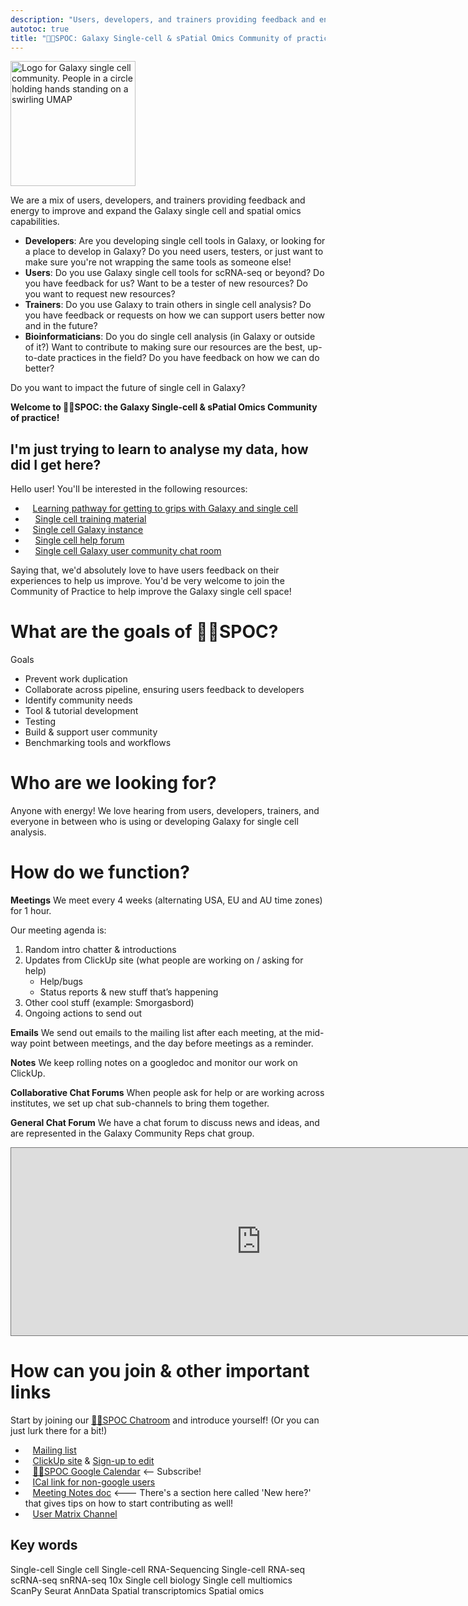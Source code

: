 ```yaml
---
description: "Users, developers, and trainers providing feedback and energy to improve and expand the Galaxy single cell and spatial omics capabilities."
autotoc: true
title: "🖖🏾SPOC: Galaxy Single-cell & sPatial Omics Community of practice"
---
```


<slot name="/community/sig/common_linkbox" />

<img class="img-fluid float-right" src="/community/sig/singlecell/SC-CoP.png" style="width:200px;" alt="Logo for Galaxy single cell community. People in a circle holding hands standing on a swirling UMAP"/>

We are a mix of users, developers, and trainers providing feedback and energy to improve and expand the Galaxy single cell and spatial omics capabilities.
 - **Developers**: Are you developing single cell tools in Galaxy, or looking for a place to develop in Galaxy? Do you need users, testers, or just want to make sure you're not wrapping the same tools as someone else!
 - **Users**: Do you use Galaxy single cell tools for scRNA-seq or beyond? Do you have feedback for us? Want to be a tester of new resources? Do you want to request new resources?
 - **Trainers**: Do you use Galaxy to train others in single cell analysis? Do you have feedback or requests on how we can support users better now and in the future?
 - **Bioinformaticians**: Do you do single cell analysis (in Galaxy or outside of it?) Want to contribute to making sure our resources are the best, up-to-date practices in the field? Do you have feedback on how we can do better?

Do you want to impact the future of single cell in Galaxy?

**Welcome to 🖖🏾SPOC: the Galaxy Single-cell & sPatial Omics Community of practice!**

## I'm just trying to learn to analyse my data, how did I get here?
Hello user! You'll be interested in the following resources:

 - <i class="fa fa-road" aria-hidden="true"></i>&nbsp;&nbsp;  [Learning pathway for getting to grips with Galaxy and single cell](https://training.galaxyproject.org/training-material/learning-pathways/intro_single_cell.html)
 - <i class="fa fa-book" aria-hidden="true"></i>&nbsp; &nbsp; [Single cell training material](https://training.galaxyproject.org/training-material/topics/single-cell/)
 - <i class="fa fa-tv" aria-hidden="true"></i>&nbsp;&nbsp;   [Single cell Galaxy instance](https://singlecell.usegalaxy.eu)
 - <i class="fa fa-question-circle-o" aria-hidden="true"></i>&nbsp; &nbsp;  [Single cell help forum](https://help.galaxyproject.org/tag/scrna)
 - <i class="fa fa-comments-o" aria-hidden="true"></i>&nbsp; &nbsp; [Single cell Galaxy user community chat room](https://matrix.to/#/#Galaxy-Training-Network_galaxy-single-cell:gitter.im)

Saying that, we'd absolutely love to have users feedback on their experiences to help us improve. You'd be very welcome to join the Community of Practice to help improve the Galaxy single cell space!

# What are the goals of 🖖🏾SPOC?

<i class="fa fa-bullseye" aria-hidden="true"></i> Goals
- Prevent work duplication
- Collaborate across pipeline, ensuring users feedback to developers
- Identify community needs
- Tool & tutorial development
- Testing
- Build & support user community
- Benchmarking tools and workflows

# Who are we looking for?

Anyone with energy! We love hearing from users, developers, trainers, and everyone in between who is using or developing Galaxy for single cell analysis.

# How do we function?

**Meetings** We meet every 4 weeks (alternating USA, EU and AU time zones) for 1 hour.

Our meeting agenda is:
1. Random intro chatter & introductions
2. Updates from ClickUp site (what people are working on / asking for help)
    - <i class="fa fa-optin-monster" aria-hidden="true"></i> Help/bugs
    - Status reports & new stuff that’s happening
3. Other cool stuff (example: Smorgasbord)
4. Ongoing actions to send out

**Emails** We send out emails to the mailing list after each meeting, at the mid-way point between meetings, and the day before meetings as a reminder.

**Notes** We keep rolling notes on a googledoc and monitor our work on ClickUp.

**Collaborative Chat Forums** When people ask for help or are working across institutes, we set up chat sub-channels to bring them together.

**General Chat Forum** We have a chat forum to discuss news and ideas, and are represented in the Galaxy Community Reps chat group.

<iframe src="https://calendar.google.com/calendar/embed?height=600&wkst=1&bgcolor=%239E69AF&ctz=Europe%2FBerlin&title=Galaxy%20Single%20Cell%20Community%20of%20Practice&showNav=1&showPrint=0&showTabs=1&showCalendars=0&mode=AGENDA&src=Z2FsYXh5LnNjLmNvcEBnbWFpbC5jb20&color=%23039BE5" style="border:solid 1px #777" width="800" height="300" frameborder="0" scrolling="no"></iframe>

# How can you join & other important links

Start by joining our <i class="fa fa-coffee" aria-hidden="true"></i> [🖖🏾SPOC Chatroom](https://matrix.to/#/#spoc3:matrix.org) and introduce yourself! (Or you can just lurk there for a bit!)

 - <i class="fa fa-envelope" aria-hidden="true"></i>&nbsp;&nbsp;   [Mailing list](https://lists.galaxyproject.org/lists/single-cell-cop.lists.galaxyproject.org/)
 - <i class="fa fa-trello" aria-hidden="true"></i>&nbsp;&nbsp; [ClickUp site](https://sharing.clickup.com/9015477668/b/h/5-90152810734-2/557452707486fef) & [Sign-up to edit](https://forms.gle/TgCyHMiBcwFBskef6)
 - <i class="fa fa-calendar" aria-hidden="true"></i>&nbsp;&nbsp; [🖖🏾SPOC Google Calendar](https://calendar.google.com/calendar/embed?src=galaxy.sc.cop%40gmail.com&ctz=Europe%2FLondon) <-- Subscribe!
 - <i class="fa fa-calendar" aria-hidden="true"></i>&nbsp;&nbsp; [ICal link for non-google users](https://calendar.google.com/calendar/ical/galaxy.sc.cop%40gmail.com/public/basic.ics)
 - <i class="fa fa-list-alt" aria-hidden="true"></i>&nbsp;&nbsp; [Meeting Notes doc](https://docs.google.com/document/d/19W--oeFoEgfZbw9MWvky_A__554th-VG3ryOqtfmHSA/edit?usp=sharing) <--- There's a section here called 'New here?' that gives tips on how to start contributing as well!
 - <i class="fa fa-comments-o" aria-hidden="true"></i>&nbsp;&nbsp; [User Matrix Channel](https://matrix.to/#/#Galaxy-Training-Network_galaxy-single-cell:gitter.im)

## Key words

Single-cell
Single cell
Single-cell RNA-Sequencing
Single-cell RNA-seq
scRNA-seq
snRNA-seq
10x
Single cell biology
Single cell multiomics
ScanPy
Seurat
AnnData
Spatial transcriptomics
Spatial omics
